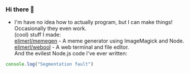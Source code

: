 ### Hi there 👋
 - I'm have no idea how to actually program, but I can make things! Occasionally they even work.<br>
 (cool) stuff I made:<br>
 [elimerl/memegen](https://github.com/elimerl/memegen) - A meme generator using ImageMagick and Node.<br>
 [elimerl/webool](https://github.com/elimerl/webool) - A web terminal and file editor.<br>
And the evilest Node.js code I've ever written:<br>
```js
console.log("Segmentation fault")
```
